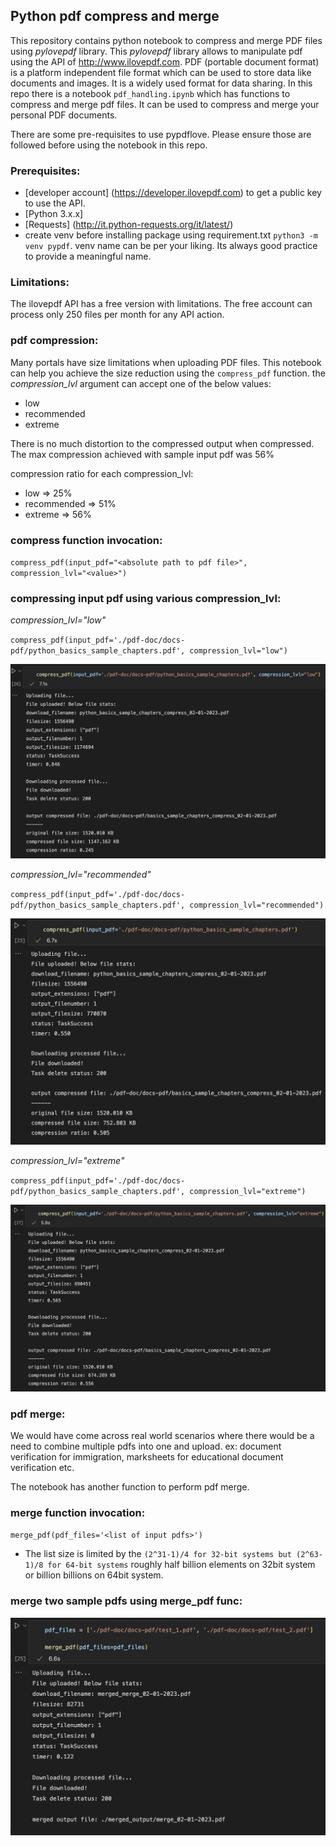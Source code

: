## Python pdf compress and merge

This repository contains python notebook to compress and merge PDF files using *pylovepdf* library. This *pylovepdf* library allows to manipulate pdf using the API of http://www.ilovepdf.com. 
PDF (portable document format) is a platform independent file format which can be used to store data like documents and images. It is a widely used format for data sharing. In this repo there is a notebook `pdf_handling.ipynb` which has functions to compress and merge pdf files. It can be used to compress and merge your personal PDF documents.


There are some pre-requisites to use pypdflove. Please ensure those are followed before using the notebook in this repo.

### Prerequisites:
* [developer account] (https://developer.ilovepdf.com) to get a public key to use the API.
* [Python 3.x.x]
* [Requests] (http://it.python-requests.org/it/latest/)
* create venv before installing package using requirement.txt `python3 -m venv pypdf`. venv name can be per your liking. Its always good practice to provide a meaningful name.

### Limitations:

The ilovepdf API has a free version with limitations. The free account can process only 250 files per month for any API action.

### pdf compression:

Many portals have size limitations when uploading PDF files. This notebook can help you achieve the size reduction using the `compress_pdf` function. the *compression_lvl* argument can accept one of the below values:

* low
* recommended
* extreme

There is no much distortion to the compressed output when compressed. The max compression achieved with sample input pdf was 56%

compression ratio for each compression_lvl:
* low => 25%
* recommended => 51%
* extreme => 56%

### compress function invocation:
`compress_pdf(input_pdf="<absolute path to pdf file>", compression_lvl="<value>")`

### compressing input pdf using various compression_lvl:

*compression_lvl="low"*

`compress_pdf(input_pdf='./pdf-doc/docs-pdf/python_basics_sample_chapters.pdf', compression_lvl="low")`

![low compression](screenshots/low_compress_pdf_screenshot.png)

*compression_lvl="recommended"*

`compress_pdf(input_pdf='./pdf-doc/docs-pdf/python_basics_sample_chapters.pdf', compression_lvl="recommended")`

![low compression](screenshots/rec_compress_pdf_screenshot.png)

*compression_lvl="extreme"*

`compress_pdf(input_pdf='./pdf-doc/docs-pdf/python_basics_sample_chapters.pdf', compression_lvl="extreme")`

![low compression](screenshots/ext_compress_pdf_screenshot.png)

### pdf merge:
We would have come across real world scenarios where there would be a need to combine multiple pdfs into one and upload. ex: document verification for immigration, marksheets for educational document verification etc.

The notebook has another function to perform pdf merge. 

### merge function invocation:
`merge_pdf(pdf_files='<list of input pdfs>')`

* The list size is limited by the `(2^31-1)/4 for 32-bit systems but (2^63-1)/8 for 64-bit systems` roughly half billion elements on 32bit system or billion billions on 64bit system.

### merge two sample pdfs using merge_pdf func:

![merge pdfs](screenshots/merge_pdf_screenshot.png)